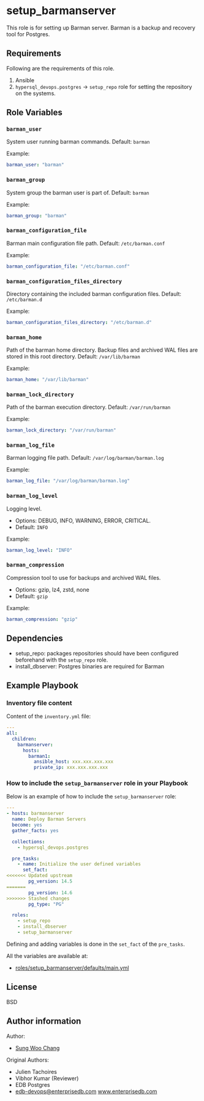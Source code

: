 # setup_barmanserver

This role is for setting up Barman server. Barman is a backup and recovery tool
for Postgres.

## Requirements

Following are the requirements of this role.

1. Ansible
2. `hypersql_devops.postgres` -> `setup_repo` role for setting the repository on
   the systems.

## Role Variables

### `barman_user`

System user running barman commands. Default: `barman`

Example:

```yaml
barman_user: "barman"
```

### `barman_group`

System group the barman user is part of. Default: `barman`

Example:

```yaml
barman_group: "barman"
```

### `barman_configuration_file`

Barman main configuration file path. Default: `/etc/barman.conf`

Example:

```yaml
barman_configuration_file: "/etc/barman.conf"
```

### `barman_configuration_files_directory`

Directory containing the included barman configuration files.
Default: `/etc/barman.d`

Example:

```yaml
barman_configuration_files_directory: "/etc/barman.d"
```

### `barman_home`

Path of the barman home directory. Backup files and archived WAL files are
stored in this root directory. Default: `/var/lib/barman`

Example:

```yaml
barman_home: "/var/lib/barman"
```

### `barman_lock_directory`

Path of the barman execution directory. Default: `/var/run/barman`

Example:

```yaml
barman_lock_directory: "/var/run/barman"
```

### `barman_log_file`

Barman logging file path. Default: `/var/log/barman/barman.log`

Example:

```yaml
barman_log_file: "/var/log/barman/barman.log"
```

### `barman_log_level`

Logging level.

- Options: DEBUG, INFO, WARNING, ERROR, CRITICAL.
- Default: `INFO`

Example:

```yaml
barman_log_level: "INFO"
```

### `barman_compression`

Compression tool to use for backups and archived WAL files.

- Options: gzip, lz4, zstd, none
- Default: `gzip`

Example:

```yaml
barman_compression: "gzip"
```

## Dependencies

- setup_repo: packages repositories should have been configured beforehand with the `setup_repo` role.
- install_dbserver: Postgres binaries are required for Barman

## Example Playbook

### Inventory file content

Content of the `inventory.yml` file:

```yaml
---
all:
  children:
    barmanserver:
      hosts:
        barman1:
          ansible_host: xxx.xxx.xxx.xxx
          private_ip: xxx.xxx.xxx.xxx
```

### How to include the `setup_barmanserver` role in your Playbook

Below is an example of how to include the `setup_barmanserver` role:

```yaml
---
- hosts: barmanserver
  name: Deploy Barman Servers
  become: yes
  gather_facts: yes

  collections:
    - hypersql_devops.postgres

  pre_tasks:
    - name: Initialize the user defined variables
      set_fact:
<<<<<<< Updated upstream
        pg_version: 14.5
=======
        pg_version: 14.6
>>>>>>> Stashed changes
        pg_type: "PG"

  roles:
    - setup_repo
    - install_dbserver
    - setup_barmanserver
```

Defining and adding variables is done in the `set_fact` of the `pre_tasks`.

All the variables are available at:

- [roles/setup_barmanserver/defaults/main.yml](./defaults/main.yml)

## License

BSD

## Author information

Author:

- [Sung Woo Chang](https://github.com/dbxpert)

Original Authors:

- Julien Tachoires
- Vibhor Kumar (Reviewer)
- EDB Postgres
- edb-devops@enterprisedb.com www.enterprisedb.com
